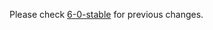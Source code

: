 

Please check [6-0-stable](https://github.com/rails/rails/blob/6-0-stable/actiontext/CHANGELOG.md) for previous changes.
